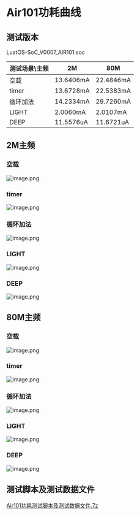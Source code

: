 # Air101功耗曲线

## 测试版本

LuatOS-SoC_V0007_AIR101.soc

| 测试场景\主频 | 2M | 80M |
| --- | --- | --- |
| 空载 | 13.6406mA | 22.4846mA |
| timer | 13.6728mA | 22.5383mA |
| 循环加法 | 14.2334mA | 29.7260mA |
| LIGHT | 2.0060mA | 2.0107mA |
| DEEP | 11.5576uA | 11.6721uA |

## 2M主频

### 空载

![image.png](https://cdn.openluat-luatcommunity.openluat.com/images/20220302185225870_image.png)

### timer

![image.png](https://cdn.openluat-luatcommunity.openluat.com/images/20220302185229105_image.png)

### 循环加法

![image.png](https://cdn.openluat-luatcommunity.openluat.com/images/20220302185236439_image.png)

### LIGHT

![image.png](https://cdn.openluat-luatcommunity.openluat.com/images/20220302185244151_image.png)

### DEEP

![image.png](https://cdn.openluat-luatcommunity.openluat.com/images/20220302185240480_image.png)

## 80M主频

### 空载

![image.png](https://cdn.openluat-luatcommunity.openluat.com/images/20220302185255491_image.png)

### timer

![image.png](https://cdn.openluat-luatcommunity.openluat.com/images/20220302185258589_image.png)

### 循环加法

![image.png](https://cdn.openluat-luatcommunity.openluat.com/images/20220302185306204_image.png)

### LIGHT

![image.png](https://cdn.openluat-luatcommunity.openluat.com/images/20220302185318021_image.png)

### DEEP

![image.png](https://cdn.openluat-luatcommunity.openluat.com/images/20220302185312575_image.png)

## 测试脚本及测试数据文件

[Air101功耗测试脚本及测试数据文件.7z](https://cdn.openluat-luatcommunity.openluat.com/attachment/20220302193239733_Air101功耗测试脚本及测试数据文件.7z)

